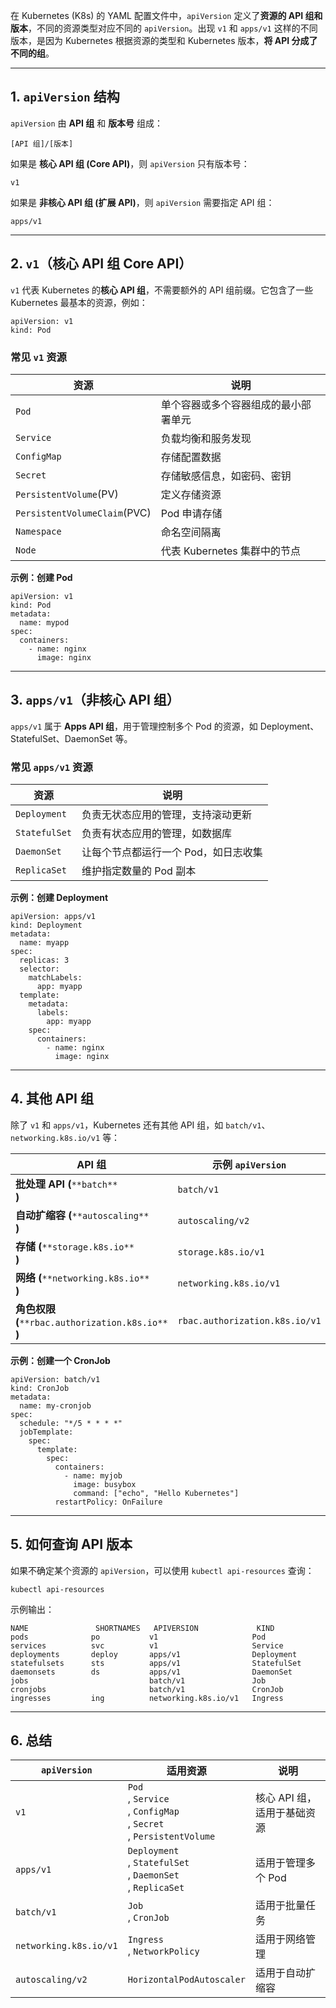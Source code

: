 在 Kubernetes (K8s) 的 YAML 配置文件中，`apiVersion` 定义了**资源的 API 组和版本**，不同的资源类型对应不同的 `apiVersion`。出现 `v1` 和 `apps/v1` 这样的不同版本，是因为 Kubernetes 根据资源的类型和 Kubernetes 版本，**将 API 分成了不同的组**。

---

## **1. **`apiVersion`** 结构**
`apiVersion` 由 **API 组** 和 **版本号** 组成：

```plain
[API 组]/[版本]
```

如果是 **核心 API 组 (Core API)**，则 `apiVersion` 只有版本号：

```plain
v1
```

如果是 **非核心 API 组 (扩展 API)**，则 `apiVersion` 需要指定 API 组：

```plain
apps/v1
```

---

## **2. **`v1`**（核心 API 组 Core API）**
`v1` 代表 Kubernetes 的**核心 API 组**，不需要额外的 API 组前缀。它包含了一些 Kubernetes 最基本的资源，例如：

```plain
apiVersion: v1
kind: Pod
```

### **常见 **`v1`** 资源**
| 资源 | 说明 |
| --- | --- |
| `Pod` | 单个容器或多个容器组成的最小部署单元 |
| `Service` | 负载均衡和服务发现 |
| `ConfigMap` | 存储配置数据 |
| `Secret` | 存储敏感信息，如密码、密钥 |
| `PersistentVolume`(PV) | 定义存储资源 |
| `PersistentVolumeClaim`(PVC) | Pod 申请存储 |
| `Namespace` | 命名空间隔离 |
| `Node` | 代表 Kubernetes 集群中的节点 |


**示例：创建 Pod**

```plain
apiVersion: v1
kind: Pod
metadata:
  name: mypod
spec:
  containers:
    - name: nginx
      image: nginx
```

---

## **3. **`apps/v1`**（非核心 API 组）**
`apps/v1` 属于 **Apps API 组**，用于管理控制多个 Pod 的资源，如 Deployment、StatefulSet、DaemonSet 等。

### **常见 **`apps/v1`** 资源**
| 资源 | 说明 |
| --- | --- |
| `Deployment` | 负责无状态应用的管理，支持滚动更新 |
| `StatefulSet` | 负责有状态应用的管理，如数据库 |
| `DaemonSet` | 让每个节点都运行一个 Pod，如日志收集 |
| `ReplicaSet` | 维护指定数量的 Pod 副本 |


**示例：创建 Deployment**

```plain
apiVersion: apps/v1
kind: Deployment
metadata:
  name: myapp
spec:
  replicas: 3
  selector:
    matchLabels:
      app: myapp
  template:
    metadata:
      labels:
        app: myapp
    spec:
      containers:
        - name: nginx
          image: nginx
```

---

## **4. 其他 API 组**
除了 `v1` 和 `apps/v1`，Kubernetes 还有其他 API 组，如 `batch/v1`、`networking.k8s.io/v1` 等：

| API 组 | 示例 `apiVersion` | 资源 |
| --- | --- | --- |
| **批处理 API (**`**batch**`<br/>**)** | `batch/v1` | `Job`<br/>, `CronJob` |
| **自动扩缩容 (**`**autoscaling**`<br/>**)** | `autoscaling/v2` | `HorizontalPodAutoscaler` |
| **存储 (**`**storage.k8s.io**`<br/>**)** | `storage.k8s.io/v1` | `StorageClass`<br/>, `CSINode` |
| **网络 (**`**networking.k8s.io**`<br/>**)** | `networking.k8s.io/v1` | `Ingress`<br/>, `NetworkPolicy` |
| **角色权限 (**`**rbac.authorization.k8s.io**`<br/>**)** | `rbac.authorization.k8s.io/v1` | `Role`<br/>, `ClusterRole`<br/>, `RoleBinding` |


**示例：创建一个 CronJob**

```plain
apiVersion: batch/v1
kind: CronJob
metadata:
  name: my-cronjob
spec:
  schedule: "*/5 * * * *"
  jobTemplate:
    spec:
      template:
        spec:
          containers:
            - name: myjob
              image: busybox
              command: ["echo", "Hello Kubernetes"]
          restartPolicy: OnFailure
```

---

## **5. 如何查询 API 版本**
如果不确定某个资源的 `apiVersion`，可以使用 `kubectl api-resources` 查询：

```plain
kubectl api-resources
```

示例输出：

```plain
NAME               SHORTNAMES   APIVERSION             KIND
pods              po           v1                     Pod
services          svc          v1                     Service
deployments       deploy       apps/v1                Deployment
statefulsets      sts          apps/v1                StatefulSet
daemonsets        ds           apps/v1                DaemonSet
jobs                           batch/v1               Job
cronjobs                       batch/v1               CronJob
ingresses         ing          networking.k8s.io/v1   Ingress
```

---

## **6. 总结**
| `apiVersion` | 适用资源 | 说明 |
| --- | --- | --- |
| `v1` | `Pod`<br/>, `Service`<br/>, `ConfigMap`<br/>, `Secret`<br/>, `PersistentVolume` | 核心 API 组，适用于基础资源 |
| `apps/v1` | `Deployment`<br/>, `StatefulSet`<br/>, `DaemonSet`<br/>, `ReplicaSet` | 适用于管理多个 Pod |
| `batch/v1` | `Job`<br/>, `CronJob` | 适用于批量任务 |
| `networking.k8s.io/v1` | `Ingress`<br/>, `NetworkPolicy` | 适用于网络管理 |
| `autoscaling/v2` | `HorizontalPodAutoscaler` | 适用于自动扩缩容 |


